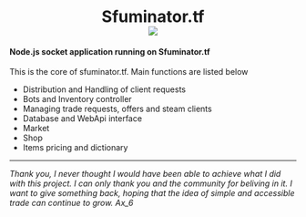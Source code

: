 <h1 align="center">
  Sfuminator.tf
  <br>
  <img src="http://sfuminator.tf/include/images/logo_small.png">
</h1>

#### Node.js socket application running on Sfuminator.tf
This is the core of sfuminator.tf. Main functions are listed below

- Distribution and Handling of client requests
- Bots and Inventory controller
- Managing trade requests, offers and steam clients
- Database and WebApi interface
- Market
- Shop
- Items pricing and dictionary
---
*Thank you,
I never thought I would have been able to achieve what I did with this project. I can only thank you and the community for beliving in it. I want to give something back, hoping that the idea of simple and accessible trade can continue to grow.
Ax_6*
